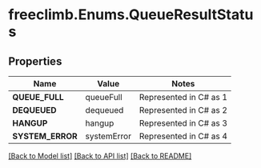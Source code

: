 # freeclimb.Enums.QueueResultStatus

## Properties

Name | Value | Notes
------------ | ------------- | -------------
**QUEUE_FULL** | queueFull | Represented in C# as 1
**DEQUEUED** | dequeued | Represented in C# as 2
**HANGUP** | hangup | Represented in C# as 3
**SYSTEM_ERROR** | systemError | Represented in C# as 4

[[Back to Model list]](../README.md#documentation-for-models) [[Back to API list]](../README.md#documentation-for-api-endpoints) [[Back to README]](../README.md)

